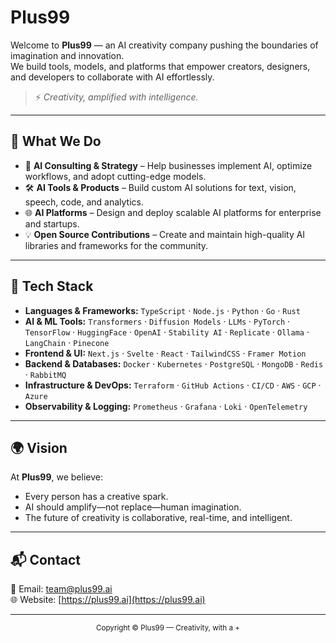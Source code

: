 # Plus99

Welcome to **Plus99** — an AI creativity company pushing the boundaries of imagination and innovation.  
We build tools, models, and platforms that empower creators, designers, and developers to collaborate with AI effortlessly.

> ⚡ *Creativity, amplified with intelligence.*

---

## 🚀 What We Do

* 🤝 **AI Consulting & Strategy** – Help businesses implement AI, optimize workflows, and adopt cutting-edge models.
* 🛠 **AI Tools & Products** – Build custom AI solutions for text, vision, speech, code, and analytics.
* 🌐 **AI Platforms** – Design and deploy scalable AI platforms for enterprise and startups.
* 💡 **Open Source Contributions** – Create and maintain high-quality AI libraries and frameworks for the community.

---

## 🔧 Tech Stack

* **Languages & Frameworks:** `TypeScript` · `Node.js` · `Python` · `Go` · `Rust`
* **AI & ML Tools:** `Transformers` · `Diffusion Models` · `LLMs` · `PyTorch` · `TensorFlow` · `HuggingFace` · `OpenAI` · `Stability AI` · `Replicate` · `Ollama` · `LangChain` · `Pinecone`
* **Frontend & UI:** `Next.js` · `Svelte` · `React` · `TailwindCSS` · `Framer Motion`
* **Backend & Databases:** `Docker` · `Kubernetes` · `PostgreSQL` · `MongoDB` · `Redis` · `RabbitMQ`
* **Infrastructure & DevOps:** `Terraform` · `GitHub Actions` · `CI/CD` · `AWS` · `GCP` · `Azure`
* **Observability & Logging:** `Prometheus` · `Grafana` · `Loki` · `OpenTelemetry`

---

## 🌍 Vision

At **Plus99**, we believe:
- Every person has a creative spark.
- AI should amplify—not replace—human imagination.
- The future of creativity is collaborative, real-time, and intelligent.

---

## 📬 Contact

📧 Email: [team@plus99.ai](mailto:team@plus99.ai)  
🌐 Website: [https://plus99.ai](https://plus99.ai)

---

<p align="center">
  <sub>Copyright © Plus99 —
  Creativity, with a +</sub>
</p>

